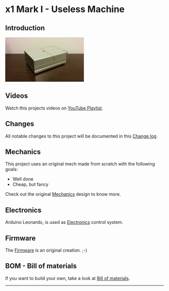 # x1 Mark I - Useless Machine

## Introduction

![x1 working](Documents/Pictures/x1.gif)

## Videos
Watch this projects videos on [YouTube Playlist].

## Changes
All notable changes to this project will be documented in this [Change log](CHANGELOG.md).

## Mechanics
This project uses an original mech made from scratch with the following goals:
- Well done
- Cheap, but fancy

Check out the original [Mechanics](Mechanics/README.md) design to know more.

## Electronics
Arduino Leonardo, is used as [Electronics](Electronics/README.md) control system.

## Firmware
The [Firmware](x1/README.md) is an original creation. ;-)

## BOM - Bill of materials
If you want to build your own, take a look at [Bill of materials](BOM.md).

---
[YouTube Playlist]: https://www.youtube.com/watch?v=SrWdYAbakd8&list=PLs1JZHyVhlZVaekFsgcMjJ2j-l-kbQEc4

